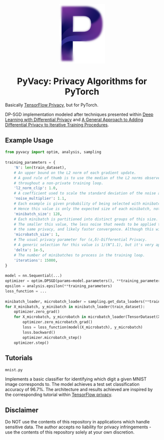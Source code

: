 <div align="center">
    <img src="assets/logo.png" width="150px"><br>
    <h1>PyVacy: Privacy Algorithms for PyTorch</h1>
</div>

Basically [TensorFlow Privacy](https://github.com/tensorflow/privacy), but for PyTorch.

DP-SGD implementation modeled after techniques presented within [Deep Learning with Differential Privacy](https://arxiv.org/abs/1607.00133) and [A General Approach to Adding Differential Privacy to Iterative Training Procedures](https://arxiv.org/abs/1812.06210).

## Example Usage

```python
from pyvacy import optim, analysis, sampling

training_parameters = {
    'N': len(train_dataset),
    # An upper bound on the L2 norm of each gradient update.
    # A good rule of thumb is to use the median of the L2 norms observed
    # throughout a non-private training loop.
    'l2_norm_clip': 1.0,
    # A coefficient used to scale the standard deviation of the noise applied to gradients.
    'noise_multiplier': 1.1,
    # Each example is given probability of being selected with minibatch_size / N.
    # Hence this value is only the expected size of each minibatch, not the actual. 
    'minibatch_size': 128,
    # Each minibatch is partitioned into distinct groups of this size.
    # The smaller this value, the less noise that needs to be applied to achieve
    # the same privacy, and likely faster convergence. Although this will increase the runtime.
    'microbatch_size': 1,
    # The usual privacy parameter for (ε,δ)-Differential Privacy.
    # A generic selection for this value is 1/(N^1.1), but it's very application dependent.
    'delta': 1e-5,
    # The number of minibatches to process in the training loop.
    'iterations': 15000,
}

model = nn.Sequential(...)
optimizer = optim.DPSGD(params=model.parameters(), **training_parameters) 
epsilon = analysis.epsilon(**training_parameters)
loss_function = ...

minibatch_loader, microbatch_loader = sampling.get_data_loaders(**training_parameters)
for X_minibatch, y_minibatch in minibatch_loader(train_dataset):
    optimizer.zero_grad()
    for X_microbatch, y_microbatch in microbatch_loader(TensorDataset(X_minibatch, y_minibatch)):
        optimizer.zero_microbatch_grad()
        loss = loss_function(model(X_microbatch), y_microbatch)
        loss.backward()
        optimizer.microbatch_step()
    optimizer.step()
```

## Tutorials

`mnist.py`

Implements a basic classifier for identifying which digit a given MNIST image corresponds to. The model achieves a test set classification accuracy of 96.7%. The architecture and results achieved are inspired by the corresponding tutorial within [TensorFlow privacy](https://github.com/tensorflow/privacy/tree/master/tutorials).

## Disclaimer

Do NOT use the contents of this repository in applications which handle sensitive data. The author accepts no liability for privacy infringements - use the contents of this repository solely at your own discretion.
